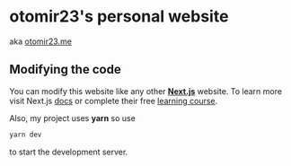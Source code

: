 # otomir23's personal website
aka [otomir23.me](https://otomir23.me)

## Modifying the code
You can modify this website like any other [**Next.js**](https://nextjs.org) website.
To learn more visit Next.js [docs](https://nextjs.org/docs/) or complete their free [learning course](https://nextjs.org/learn).

Also, my project uses **yarn** so use 
```bash
yarn dev
```
to start the development server.
